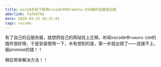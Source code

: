 ```yaml
---
title: win10系统下使用vscode中的remote-SSH插件连接就出错
abbrlink: fa7b679e
date: 2020-03-25 20:31:43
tags: vscode
---
```


有了自己的云服务器，就想把自己的网站往上迁移。听闻vscode中`remote-SSH`的插件很好用，于是安装使用一下，木有想到的是，第一步就出错了——连接不上，报promise的错！！

<!--more-->

稍后带来解决方法！！